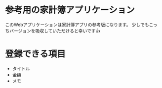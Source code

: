 # 参考用の家計簿アプリケーション

このWebアプリケーションは家計簿アプリの参考版になります。
少しでもこっちバージョンを吸収していただけると幸いです👍

# 登録できる項目

- タイトル
- 金額
- メモ